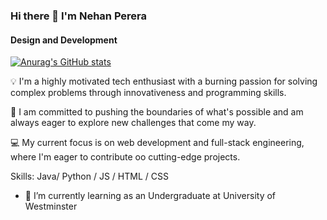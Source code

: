 ### Hi there 👋 I'm Nehan Perera
#### Design and Development
[![Anurag's GitHub stats](https://github-readme-stats.vercel.app/api?username=NehanMP)](https://github.com/anuraghazra/github-readme-stats)

💡 I'm a highly motivated tech enthusiast with a burning passion for solving complex problems through innovativeness and programming skills.

🚀 I am committed to pushing the boundaries of what's possible and am always eager to explore new challenges that come my way.

💻 My current focus is on web development and full-stack engineering, where I'm eager to contribute oo cutting-edge projects.

Skills: Java/ Python / JS / HTML / CSS

- 🌱 I’m currently learning as an Undergraduate at University of Westminster 
